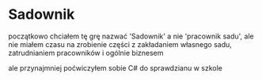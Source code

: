 # Sadownik
początkowo chciałem tę grę nazwać 'Sadownik' a nie 'pracownik sadu', ale nie miałem czasu na zrobienie części z zakładaniem własnego sadu, zatrudnianiem pracowników i ogólnie biznesem

ale przynajmniej poćwiczyłem sobie C# do sprawdzianu w szkole
